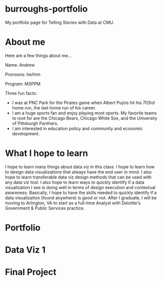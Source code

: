 # burroughs-portfolio
My portfolio page for Telling Stories with Data at CMU. 

# About me
Here are a few things about me...

Name: Andrew

Pronouns: he/him

Program: MSPPM

Three fun facts: 
- I was at PNC Park for the Pirates game when Albert Pujols hit his 703rd home run, the last home run of his career.
- I am a huge sports fan and enjoy playing most sports. My favorite teams to root for are the Chicago Bears, Chicago White Sox, and the University of Pittsburgh Panthers. 
- I am interested in education policy and community and economic development. 

# What I hope to learn
I hope to learn many things about data viz in this class. I hope to learn how to design data visualizations that always have the end user in mind. I also hope to learn transferable data viz design methods that can be used with any data viz tool. I also hope to learn ways to quickly identify if a data visualization I see is doing well in terms of design execution and contextual awareness. Basically, I hope to have the skills needed to quickly identify if a data visualization (found anywhere) is good or not. 
After I graduate, I will be moving to Arlington, VA to start as a full-time Analyst with Deloitte's Government & Public Services practice. 

# Portfolio
  # Data Viz 1
  # Final Project
